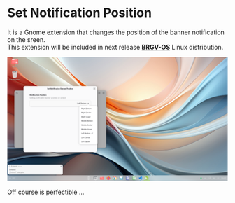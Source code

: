 # Set Notification Position
It is a Gnome extension that changes the position of the banner notification on the sreen.  
This extension will be included in next release [**BRGV-OS**](https://github.com/florintanasa/brgvos-void) Linux distribution.   

![](./screenshots/set-notification-position.png)  

Off course is perfectible ... 